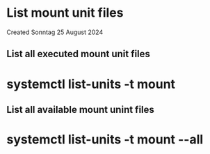 # List mount unit files
Created Sonntag 25 August 2024

List all executed mount unit files
----------------------------------
# systemctl list-units -t mount

List all available mount unint files
------------------------------------
# systemctl list-units -t mount --all

